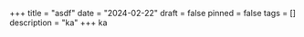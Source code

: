 +++
title = "asdf"
date = "2024-02-22"
draft = false
pinned = false
tags = []
description = "ka"
+++
ka